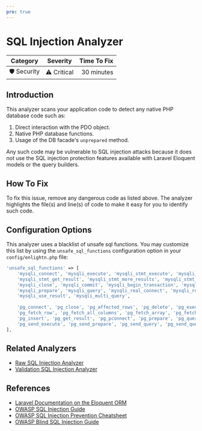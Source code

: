 ```yaml
---
pro: true
---
```


# SQL Injection Analyzer <Badge text="PRO" type="tip"/>

| Category       | Severity   | Time To Fix  |
| -------------  |:----------:| ------------:|
| 🛡️ Security    | ⚠️ Critical | 30 minutes   |

## Introduction

This analyzer scans your application code to detect any native PHP database code such as:

1. Direct interaction with the PDO object.
2. Native PHP database functions.
3. Usage of the DB facade's `unprepared` method.

Any such code may be vulnerable to SQL injection attacks because it does not use the SQL injection protection features available with Laravel Eloquent models or the query builders.

## How To Fix

To fix this issue, remove any dangerous code as listed above. The analyzer highlights the file(s) and line(s) of code to make it easy for you to identify such code.

## Configuration Options

This analyzer uses a blacklist of unsafe sql functions. You may customize this list by using the `unsafe_sql_functions` configuration option in your `config/enlightn.php` file:

```php
'unsafe_sql_functions' => [
    'mysqli_connect', 'mysqli_execute', 'mysqli_stmt_execute', 'mysqli_stmt_close', 'mysqli_stmt_fetch',
    'mysqli_stmt_get_result', 'mysqli_stmt_more_results', 'mysqli_stmt_next_result', 'mysqli_stmt_prepare',
    'mysqli_close', 'mysqli_commit', 'mysqli_begin_transaction', 'mysqli_init', 'mysqli_insert_id',
    'mysqli_prepare', 'mysqli_query', 'mysqli_real_connect', 'mysqli_real_query', 'mysqli_store_result',
    'mysqli_use_result', 'mysqli_multi_query',
    
    'pg_connect', 'pg_close', 'pg_affected_rows', 'pg_delete', 'pg_execute', 'pg_fetch_all', 'pg_fetch_result',
    'pg_fetch_row', 'pg_fetch_all_columns', 'pg_fetch_array', 'pg_fetch_assoc', 'pg_fetch_object', 'pg_flush',
    'pg_insert', 'pg_get_result', 'pg_pconnect', 'pg_prepare', 'pg_query', 'pg_query_params', 'pg_select',
    'pg_send_execute', 'pg_send_prepare', 'pg_send_query', 'pg_send_query_params', 'pg_affected_rows',
],
```

## Related Analyzers

- [Raw SQL Injection Analyzer](raw-sql-injection-analyzer.html)
- [Validation SQL Injection Analyzer](validation-sql-injection-analyzer.html)

## References

- [Laravel Documentation on the Eloquent ORM](https://laravel.com/docs/eloquent)
- [OWASP SQL Injection Guide](https://owasp.org/www-community/attacks/SQL_Injection)
- [OWASP SQL Injection Prevention Cheatsheet](https://cheatsheetseries.owasp.org/cheatsheets/SQL_Injection_Prevention_Cheat_Sheet.html)
- [OWASP Blind SQL Injection Guide](https://owasp.org/www-community/attacks/Blind_SQL_Injection)